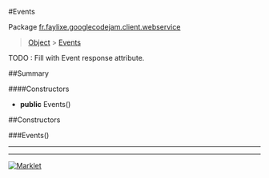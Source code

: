#Events

Package [fr.faylixe.googlecodejam.client.webservice](README.md)<br>
> [Object](../../../../ava/lang/Object.md) > [Events](Events.md)

TODO : Fill with Event response attribute.

##Summary

####Constructors

* **public** Events()


##Constructors

###Events()



---
---
[![Marklet](https://img.shields.io/badge/Generated%20by-Marklet-green.svg)](https://github.com/Faylixe/marklet)